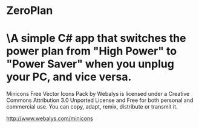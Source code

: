 ZeroPlan
========
\A simple C# app that switches the power plan from "High Power" to "Power Saver" when you unplug your PC, and vice versa.
========
Minicons Free Vector Icons Pack by Webalys is licensed under a Creative Commons Attribution 3.0 Unported License and Free for both personal and commercial use. You can copy, adapt, remix, distribute or transmit it.

http://www.webalys.com/minicons
